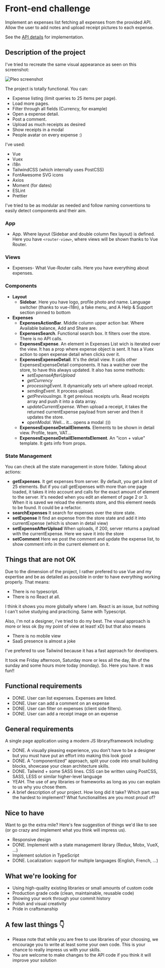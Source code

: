 # Front-end challenge

Implement an expenses list fetching all expenses from the provided API. Allow the user to add notes and upload receipt pictures to each expense.

See the [API details](https://github.com/pleo-io/frontend-challenge/blob/master/api/README.md) for implementation.

## Description of the project

I've tried to recreate the same visual appearance as seen on this screenshot:

![Pleo screenshot](https://www.pleo.io/cbbc592f6101b0f5cd3275098b986e94.png)

The project is totally functional. You can:

- Expense listing (limit queries to 25 items per page).
- Load more pages.
- Filter through all fields (Currency, for example)
- Open a expense detail.
- Post a comment.
- Upload as much receipts as desired
- Show receipts in a modal
- People avatar on every expense :)

I've used:

- Vue
- Vuex
- i18n
- TailwindCSS (which internally uses PostCSS)
- FontAwesome SVG icons
- Axios
- Moment (for dates)
- ESLint
- Prettier

I've tried to be as modular as needed and follow naming conventions to easily detect components and their aim.

### App

- App. Where layout (Sidebar and double column flex layout) is defined. Here you have `<router-view>`, where views will be shown thanks to Vue Router.

### Views

- Expenses- What Vue-Router calls. Here you have everything about expenses.

### Components

- **Layout**
  - **Sidebar**. Here you have logo, profile photo and name. Language switcher (thanks to vue-i18n), a fake menu, and A Help & Support section pinned to bottom
- **Expenses**
  - **ExpensesActionBar**. Middle column upper action bar. Where Available balance, Add and Share are.
  - **ExpensesSearch**. Functional search box. It filters over the store. There is no API calls.
  - **ExpensesExpense**. An element in Expenses List wich is iterated over the view. It has a prop where expense object is sent. It has a Vuex action to open expense detail when clicks over it.
  - **ExpensesExpenseDetail**. It's the detail view. It calls other ExpensesExpenseDetail components. It has a watcher over the store, to have this always updated. It also has some methods:
    - _setExpenseAfterUpload_
    - _getCurrency_
    - _processingEvent_. It dynamically sets url where upload receipt.
    - _sendingEvent_. It process upload.
    - _getPreviousImgs_. It get previous receipts urls. Read receipts array and push it into a data array.
    - _updateCurrentExpense_. When upload a receipt, it takes the returned currentExpense payload from server and then it updates the store.
    - _openModal_. Well... it... opens a modal :)))
  - **ExpensesExpenseDetailElements**. Elements to be shown in detail view. Profile, team, VAT...
  - **ExpensesExpenseDetailElementsElement**. An "icon + value" template. It gets info from props.

### State Management

You can check all the state management in store folder. Talking about actions:

- **getExpenses**. It get expenses from server. By default, you get a limit of 25 elements. But if you call getExpenses with more than one page loaded, it takes it into account and calls for the exact amount of element to the server. It's needed when you edit an element of page 2 or 3. When it is saved we reload the elements store, and this element needs to be found. It could be a refactor.
- **searchExpenses** It search for expenses over the store state.
- **setExpense** It find an expense from the store state and add it into currentExpense (which is shown in detail view)
- **setExpenseAfterUpload** When uploads, if 200, server returns a payload with the currentExpense. Here we save it into the store
- **setComment** Here we post the comment and update the expense list, to show comment info in the current element on it.

## Things that are not OK

Due to the dimension of the project, I rather prefered to use Vue and my expertise and be as detailed as possible in order to have everything working properly. That means:

- There is no typescript.
- There is no React at all.

I think it shows you more globally where I am. React is an issue, but nothing I can't solve studying and practicing. Same with Typescript.

Also, i'm not a designer, i've tried to do my best. The visual approach is more or less ok (by my point of view at least! xD) but that also means

- There is no mobile view
- SaaS presence is almost a joke

I've prefered to use Tailwind because it has a fast approach for developers.

It took me Friday afternoon, Saturday more or less all the day, 8h of the sunday and some hours more today (monday).
So. Here you have. It was fun!!

## Functional requirements

- DONE. User can list expenses. Expenses are listed.
- DONE. User can add a comment on an expense
- DONE. User can filter on expenses (client side filters).
- DONE. User can add a receipt image on an expense

## General requirements

A single page application using a modern JS library/framework including:

- DONE. A visually pleasing experience, you don’t have to be a designer but you must have put an effort into making this look good
- DONE. A "componentized" approach, split your code into small building blocks, showcase your clean architecture skills.
- DONE. Tailwind + some SASS lines. CSS can be written using PostCSS, SASS, LESS or similar higher-level language
- YEAH. The use of any libraries or frameworks as long as you can explain to us why you chose them.
- A brief description of your project. How long did it take? Which part was the hardest to implement? What functionalities are you most proud of?

## Nice to have

Want to go the extra mile? Here's few suggestion of things we'd like to see (or go crazy and implement what you think will impress us).

- Responsive design
- DONE. Implement with a state management library (Redux, Mobx, VueX, ...)
- Implement solution in TypeScript
- DONE. Localization: support for multiple languages (English, French, ...)

## What we're looking for
- Using high-quality existing libraries or small amounts of custom code
- Production grade code (clean, maintainable, reusable code)
- Showing your work through your commit history
- Polish and visual creativity
- Pride in craftsmanship

## A few last things 👇
 - Please note that while you are free to use libraries of your choosing, we encourage you to write at least some your own code. This is your chance to really impress us with your skills.
- You are welcome to make changes to the API code if you think it will improve your solution

